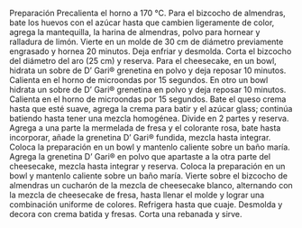 Preparación
Precalienta el horno a 170 °C.
Para el bizcocho de almendras, bate los huevos con el azúcar hasta que cambien ligeramente de color, agrega la mantequilla, la harina de almendras, polvo para hornear y ralladura de limón.
Vierte en un molde de 30 cm de diámetro previamente engrasado y hornea 20 minutos. Deja enfriar y desmolda.
Corta el bizcocho del diámetro del aro (25 cm) y reserva.
Para el cheesecake, en un bowl, hidrata un sobre de D’ Gari® grenetina en polvo y deja reposar 10 minutos. Calienta en el horno de microondas por 15 segundos.
En otro un bowl hidrata un sobre de D’ Gari® grenetina en polvo y deja reposar 10 minutos. Calienta en el horno de microondas por 15 segundos.
Bate el queso crema hasta que esté suave, agrega la crema para batir y el azúcar glass; continúa batiendo hasta tener una mezcla homogénea. Divide en 2 partes y reserva.
Agrega a una parte la mermelada de fresa y el colorante rosa, bate hasta incorporar, añade la grenetina D’ Gari® fundida, mezcla hasta integrar. Coloca la preparación en un bowl y mantenlo caliente sobre un baño maría.
Agrega la grenetina D’ Gari® en polvo que apartaste a la otra parte del cheesecake, mezcla hasta integrar y reserva. Coloca la preparación en un bowl y mantenlo caliente sobre un baño maría.
Vierte sobre el bizcocho de almendras un cucharón de la mezcla de cheesecake blanco, alternando con la mezcla de cheesecake de fresa, hasta llenar el molde y lograr una combinación uniforme de colores. Refrigera hasta que cuaje.
Desmolda y decora con crema batida y fresas.
Corta una rebanada y sirve.